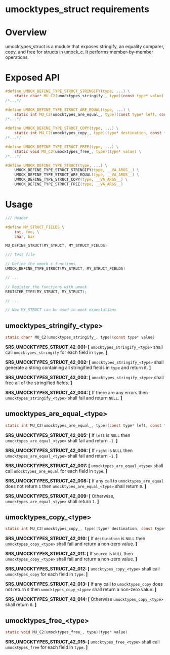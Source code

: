 
# umocktypes_struct requirements

# Overview

umocktypes_struct is a module that exposes stringify, an equality comparer, copy, and free for structs in umock_c. It performs member-by-member operations.

# Exposed API

```c
#define UMOCK_DEFINE_TYPE_STRUCT_STRINGIFY(type, ...) \
    static char* MU_C2(umocktypes_stringify_, type)(const type* value) \
/*...*/

#define UMOCK_DEFINE_TYPE_STRUCT_ARE_EQUAL(type, ...) \
    static int MU_C2(umocktypes_are_equal_, type)(const type* left, const type* right) \
/*...*/

#define UMOCK_DEFINE_TYPE_STRUCT_COPY(type, ...) \
    static int MU_C2(umocktypes_copy_, type)(type* destination, const type* source) \
/*...*/

#define UMOCK_DEFINE_TYPE_STRUCT_FREE(type, ...) \
    static void MU_C2(umocktypes_free_, type)(type* value) \
/*...*/

#define UMOCK_DEFINE_TYPE_STRUCT(type, ...) \
    UMOCK_DEFINE_TYPE_STRUCT_STRINGIFY(type, __VA_ARGS__) \
    UMOCK_DEFINE_TYPE_STRUCT_ARE_EQUAL(type, __VA_ARGS__) \
    UMOCK_DEFINE_TYPE_STRUCT_COPY(type, __VA_ARGS__) \
    UMOCK_DEFINE_TYPE_STRUCT_FREE(type, __VA_ARGS__)
```

# Usage

```c
/// Header

#define MY_STRUCT_FIELDS \
    int, foo, \
    char, bar

MU_DEFINE_STRUCT(MY_STRUCT, MY_STRUCT_FIELDS)

/// Test file

// Define the umock c functions
UMOCK_DEFINE_TYPE_STRUCT(MY_STRUCT, MY_STRUCT_FIELDS)

// ...

// Register the functions with umock
REGISTER_TYPE(MY_STRUCT, MY_STRUCT);

// ...

// Now MY_STRUCT can be used in mock expectations

```

## umocktypes_stringify_\<type\>

```c
static char* MU_C2(umocktypes_stringify_, type)(const type* value)
```

**SRS_UMOCKTYPES_STRUCT_42_001: [** `umocktypes_stringify_<type>` shall call `umocktypes_stringify` for each field in `type`. **]**

**SRS_UMOCKTYPES_STRUCT_42_002: [** `umocktypes_stringify_<type>` shall generate a string containing all stringified fields in `type` and return it. **]**

**SRS_UMOCKTYPES_STRUCT_42_003: [** `umocktypes_stringify_<type>` shall free all of the stringified fields. **]**

**SRS_UMOCKTYPES_STRUCT_42_004: [** If there are any errors then `umocktypes_stringify_<type>` shall fail and return `NULL`. **]**

## umocktypes_are_equal_\<type\>

```c
static int MU_C2(umocktypes_are_equal_, type)(const type* left, const type* right)
```

**SRS_UMOCKTYPES_STRUCT_42_005: [** If `left` is `NULL` then `umocktypes_are_equal_<type>` shall fail and return `-1`. **]**

**SRS_UMOCKTYPES_STRUCT_42_006: [** If `right` is `NULL` then `umocktypes_are_equal_<type>` shall fail and return `-1`. **]**

**SRS_UMOCKTYPES_STRUCT_42_007: [** `umocktypes_are_equal_<type>` shall call `umocktypes_are_equal` for each field in `type`. **]**

**SRS_UMOCKTYPES_STRUCT_42_008: [** If any call to `umocktypes_are_equal` does not return `1` then `umocktypes_are_equal_<type>` shall return `0`. **]**

**SRS_UMOCKTYPES_STRUCT_42_009: [** Otherwise, `umocktypes_are_equal_<type>` shall return `1`. **]**

## umocktypes_copy_\<type\>

```c
static int MU_C2(umocktypes_copy_, type)(type* destination, const type* source)
```

**SRS_UMOCKTYPES_STRUCT_42_010: [** If `destination` is `NULL` then `umocktypes_copy_<type>` shall fail and return a non-zero value. **]**

**SRS_UMOCKTYPES_STRUCT_42_011: [** If `source` is `NULL` then `umocktypes_copy_<type>` shall fail and return a non-zero value. **]**

**SRS_UMOCKTYPES_STRUCT_42_012: [** `umocktypes_copy_<type>` shall call `umocktypes_copy` for each field in `type`. **]**

**SRS_UMOCKTYPES_STRUCT_42_013: [** If any call to `umocktypes_copy` does not return `0` then `umocktypes_copy_<type>` shall return a non-zero value. **]**

**SRS_UMOCKTYPES_STRUCT_42_014: [** Otherwise `umocktypes_copy_<type>` shall return `0`. **]**


## umocktypes_free_\<type\>

```c
static void MU_C2(umocktypes_free_, type)(type* value)
```

**SRS_UMOCKTYPES_STRUCT_42_015: [** `umocktypes_free_<type>` shall call `umocktypes_free` for each field in `type`. **]**
